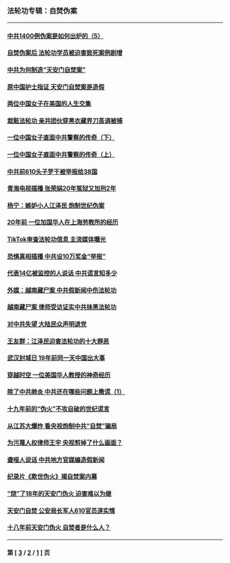 ### 法轮功专辑：自焚伪案
---
#### [中共1400例伪案是如何出炉的（5）](../../pages/nf5562/n13226831.md?07070430) 
#### [自焚伪案后 法轮功学员被迫害致死案例剧增](../../pages/nf5562/n13190600.md?07070430) 
#### [中共为何制造“天安门自焚案”](../../pages/nf5562/n13183270.md?07070430) 
#### [原中国护士指证 天安门自焚案是造假](../../pages/nf5562/n13172289.md?07070430) 
#### [两位中国女子在美国的人生交集](../../pages/nf5562/n13156138.md?07070430) 
#### [栽赃法轮功 亲共团伙穿黑衣藏界刀高调被捕](../../pages/nf5562/n13073780.md?07070430) 
#### [一位中国女子直面中共警察的传奇（下）](../../pages/nf5562/n12989706.md?07070430) 
#### [一位中国女子直面中共警察的传奇（上）](../../pages/nf5562/n12985072.md?07070430) 
#### [中共前610头子罗干被举报给38国](../../pages/nf5562/n12975419.md?07070430) 
#### [青海电视插播 张荣娟20年冤狱又加刑2年](../../pages/nf5562/n12738166.md?07070430) 
#### [杨宁：嫉妒小人江泽民 炮制世纪伪案](../../pages/nf5562/n12724108.md?07070430) 
#### [20年前 一位加国华人在上海劳教所的经历](../../pages/nf5562/n12707932.md?07070430) 
#### [TikTok审查法轮功信息 主流媒体曝光](../../pages/nf5562/n12362336.md?07070430) 
#### [恐惧真相插播 中共设10万奖金“举报”](../../pages/nf5562/n12306396.md?07070430) 
#### [代表14亿被监控的人说话 中共谎言知多少](../../pages/nf5562/n12297484.md?07070430) 
#### [外媒：越南藏尸案 中共假新闻中伤法轮功](../../pages/nf5562/n12264411.md?07070430) 
#### [越南藏尸案 律师受访证实中共抹黑法轮功](../../pages/nf5562/n12261878.md?07070430) 
#### [对中共失望 大陆民众声明退党](../../pages/nf5562/n12187315.md?07070430) 
#### [王友群：江泽民迫害法轮功的十大罪恶](../../pages/nf5562/n12169074.md?07070430) 
#### [武汉封城日 19年前同一天中国出大事](../../pages/nf5562/n12150901.md?07070430) 
#### [穿越时空  一位美国华人教授的神奇经历](../../pages/nf5562/n12097460.md?07070430) 
#### [除了中共肺炎 中共还在哪些问题上撒谎（1）](../../pages/nf5562/n11955770.md?07070430) 
#### [十九年前的“伪火”不攻自破的世纪谎言](../../pages/nf5562/n11813238.md?07070430) 
#### [从江苏大爆炸 看央视炮制中共“自焚”骗局](../../pages/nf5562/n11140275.md?07070430) 
#### [为污蔑人权律师王宇 央视剪掉了什么画面？](../../pages/nf5562/n11130142.md?07070430) 
#### [聋哑人说话 中共地方官媒编造假新闻](../../pages/nf5562/n11006067.md?07070430) 
#### [纪录片《欺世伪火》揭自焚案内幕](../../pages/nf5562/n11002664.md?07070430) 
#### [“烧”了18年的天安门伪火 迫害难以为继](../../pages/nf5562/n10996660.md?07070430) 
#### [天安门自焚 公安局长军人610官员道实情](../../pages/nf5562/n10997098.md?07070430) 
#### [十八年前天安门伪火 自焚者是什么人？](../../pages/nf5562/n10996556.md?07070430) 

---
#### 第 [ [3](./3.md?07070430) / [2](./2.md?07070430) / [1](./1.md?07070430) ] 页
